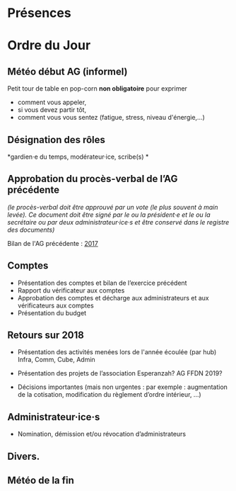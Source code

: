 <!-- TITLE: 01/26 (A.G.) -->
<!-- SUBTITLE: AG portant sur 2018/2019 General Assembly -->

# Présences
# Ordre du Jour
## Météo début AG (informel)
Petit tour de table en pop-corn **non obligatoire** pour exprimer

* comment vous appeler,
* si vous devez partir tôt,
* comment vous vous sentez (fatigue, stress, niveau d'énergie,…)

## Désignation des rôles
*gardien·e du temps, modérateur·ice, scribe(s) *

## Approbation du procès-verbal de l’AG précédente
*(le procès-verbal doit être approuvé par un vote (le plus souvent à
main levée). Ce document doit être signé par le ou la président·e et le
ou la secrétaire ou par deux administrateur·ice·s et être conservé dans
le registre des documents)*

Bilan de l'AG précédente : [2017](https://wiki.neutrinet.be/pvs/2017/12-17)


## Comptes

* Présentation des comptes et bilan de l’exercice précédent  
* Rapport du vérificateur aux comptes
* Approbation des comptes et décharge aux administrateurs et aux
vérificateurs aux comptes 
* Présentation du budget

## Retours sur 2018

* Présentation des activités menées lors de l'année écoulée (par hub)
Infra, Comm, Cube, Admin
* Présentation des projets de l’association  Esperanzah? AG FFDN 2019?

* Décisions importantes (mais non urgentes : par exemple : augmentation
de la cotisation, modification
du règlement d’ordre intérieur, ...)

## Administrateur·ice·s
* Nomination, démission et/ou révocation d’administrateurs  

## Divers.

## Météo de la fin




